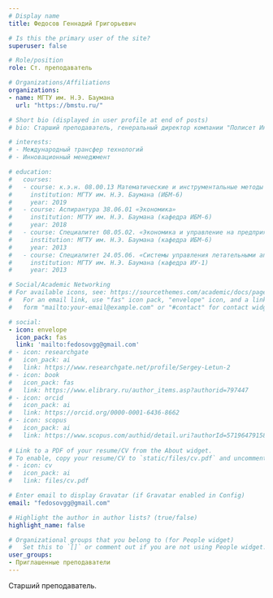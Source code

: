 ```yaml
---
# Display name
title: Федосов Геннадий Григорьевич

# Is this the primary user of the site?
superuser: false

# Role/position
role: Ст. преподаватель

# Organizations/Affiliations
organizations:
- name: МГТУ им. Н.Э. Баумана
  url: "https://bmstu.ru/"

# Short bio (displayed in user profile at end of posts)
# bio: Старший преподаватель, генеральный директор компании "Полисет Инвест", куратор направления "Международный трансфер технологий"

# interests:
# - Международный трансфер технологий
# - Инновационный менеджмент

# education:
#   courses:
#   - course: к.э.н. 08.00.13 Математические и инструментальные методы экономики
#     institution: МГТУ им. Н.Э. Баумана (ИБМ-6)
#     year: 2019
#   - course: Аспирантура 38.06.01 «Экономика»
#     institution: МГТУ им. Н.Э. Баумана (кафедра ИБМ-6)
#     year: 2018
#   - course: Специалитет 08.05.02. «Экономика и управление на предприятии
#     institution: МГТУ им. Н.Э. Баумана (кафедра ИБМ-6)
#     year: 2013
#   - course: Специалитет 24.05.06. «Системы управления летательными аппаратами» 
#     institution: МГТУ им. Н.Э. Баумана (кафедра ИУ-1)
#     year: 2013

# Social/Academic Networking
# For available icons, see: https://sourcethemes.com/academic/docs/page-builder/#icons
#   For an email link, use "fas" icon pack, "envelope" icon, and a link in the
#   form "mailto:your-email@example.com" or "#contact" for contact widget.

# social:
- icon: envelope
  icon_pack: fas
  link: 'mailto:fedosovgg@gmail.com'
# - icon: researchgate
#   icon_pack: ai
#   link: https://www.researchgate.net/profile/Sergey-Letun-2
# - icon: book
#   icon_pack: fas
#   link: https://www.elibrary.ru/author_items.asp?authorid=797447
# - icon: orcid
#   icon_pack: ai
#   link: https://orcid.org/0000-0001-6436-8662
# - icon: scopus
#   icon_pack: ai
#   link: https://www.scopus.com/authid/detail.uri?authorId=57196479158
  
# Link to a PDF of your resume/CV from the About widget.
# To enable, copy your resume/CV to `static/files/cv.pdf` and uncomment the lines below.
# - icon: cv
#   icon_pack: ai
#   link: files/cv.pdf

# Enter email to display Gravatar (if Gravatar enabled in Config)
email: "fedosovgg@gmail.com"

# Highlight the author in author lists? (true/false)
highlight_name: false

# Organizational groups that you belong to (for People widget)
#   Set this to `[]` or comment out if you are not using People widget.
user_groups:
- Приглашенные преподаватели
---
```


Старший преподаватель.